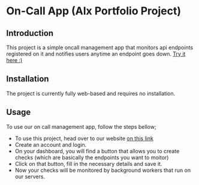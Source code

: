 # On-Call App (Alx Portfolio Project)

## Introduction
This project is a simple oncall management app that monitors api endpoints registered on it and notifies users anytime an endpoint goes down.
<a href="http://www.alxtakiy.tech" target="window">Try it here :)</a>


## Installation
The project is currently fully web-based and requires no installation. 

## Usage
To use our on call management app, follow the steps bellow;
- To use this project, head over to our website <a href="http://www.alxtakiy.tech">on this link</a>
- Create an account and login.
- On your dashboard, you will find a button that allows you to create checks (which are basically the endpoints you want to moitor)
- Click on that button, fill in the necessary details and save it.
- Now your checks will be monitored by background workers that run on our servers.


